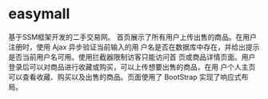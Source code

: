 # easymall
基于SSM框架开发的二手交易网。
 首页展示了所有用户上传出售的商品。在用户注册时，使用 Ajax 异步验证当前输入的用 户名是否在数据库中存在，并给出提示是否当前用户名可用。使用拦截器限制访客只能访问首 页或商品详情页面。用户登录后可以对商品进行收藏或购买，可以上传想要出售的商品，在用 户个人主页可以查看收藏、购买以及出售的商品。页面使用了 BootStrap 实现了响应式布局。
